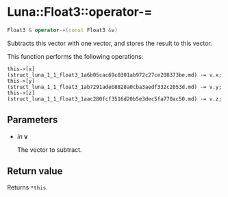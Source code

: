# Luna::Float3::operator-=

```c++
Float3 & operator-=(const Float3 &v)
```

Subtracts this vector with one vector, and stores the result to this vector. 

This function performs the following operations: 
```
this->[x](struct_luna_1_1_float3_1a6b05cac69c0301ab972c27ce208373be.md) -= v.x;
this->[y](struct_luna_1_1_float3_1ab7291adeb8828a0cba3aedf332c2053d.md) -= v.y;
this->[z](struct_luna_1_1_float3_1aac280fcf3516d20b5e3dec5fa770ac50.md) -= v.z;
```


## Parameters
* *in* **v**

    The vector to subtract. 

## Return value
Returns `*this`. 

